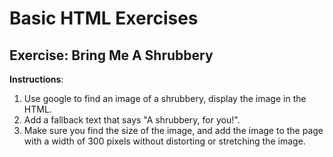 # Basic HTML Exercises

## Exercise: Bring Me A Shrubbery

**Instructions**:

1. Use google to find an image of a shrubbery, display the image in the HTML.
2. Add a fallback text that says "A shrubbery, for you!".
3. Make sure you find the size of the image, and add the image to the page with a width of
 300 pixels without distorting or stretching the image.


